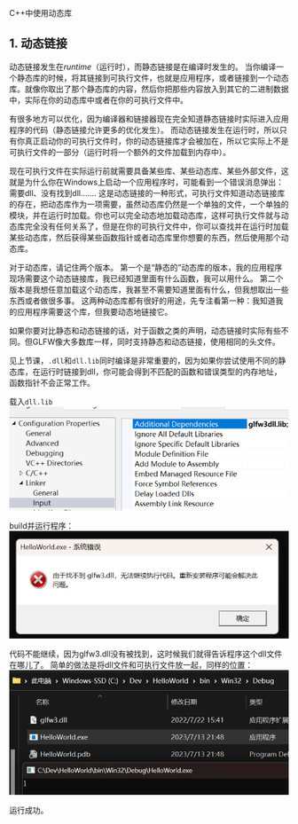 C++中使用动态库

## 1. 动态链接

动态链接发生在*runtime*（运行时），而静态链接是在编译时发生的。
当你编译一个静态库的时候，将其链接到可执行文件，也就是应用程序，或者链接到一个动态库。就像你取出了那个静态库的内容，然后你把那些内容放入到其它的二进制数据中，实际在你的动态库中或者在你的可执行文件中。

有很多地方可以优化，因为编译器和链接器现在完全知道静态链接时实际进入应用程序的代码（静态链接允许更多的优化发生）。
而动态链接发生在运行时，所以只有你真正启动你的可执行文件时，你的动态链接库才会被加在，所以它实际上不是可执行文件的一部分（运行时将一个额外的文件加载到内存中）。

现在可执行文件在实际运行前就需要具备某些库、某些动态库、某些外部文件，这就是为什么你在Windows上启动一个应用程序时，可能看到一个错误消息弹出：需要dll、没有找到dll.......
这是动态链接的一种形式，可执行文件知道动态链接库的存在，把动态库作为一项需要，虽然动态库仍然是一个单独的文件，一个单独的模块，并在运行时加载。你也可以完全动态地加载动态库，这样可执行文件就与动态库完全没有任何关系了，但是在你的可执行文件中，你可以查找并在运行时加载某些动态库，然后获得某些函数指针或者动态库里你想要的东西，然后使用那个动态库。

对于动态库，请记住两个版本。
第一个是“静态的”动态库的版本，我的应用程序现场需要这个动态链接库，我已经知道里面有什么函数，我可以用什么。
第二个版本是我想任意加载这个动态库，我甚至不需要知道里面有什么，但我想取出一些东西或者做很多事。
这两种动态库都有很好的用途，先专注看第一种：我知道我的应用程序需要这个库，但我要动态地链接它。

如果你要对比静态和动态链接的话，对于函数之类的声明，动态链接时实际有些不同。但GLFW像大多数库一样，同时支持静态和动态链接，使用相同的头文件。

见上节课，`.dll`和`dll.lib`同时编译是非常重要的，因为如果你尝试使用不同的静态库，在运行时链接到dll，你可能会得到不匹配的函数和错误类型的内存地址，函数指针不会正常工作。

载入`dll.lib`
![](./storage%20bag/Pasted%20image%2020230714123416.png)

build并运行程序：
![](./storage%20bag/Pasted%20image%2020230713214927.png)

代码不能继续，因为glfw3.dll没有被找到，这时候我们就得告诉程序这个dll文件在哪儿了。
简单的做法是将dll文件和可执行文件放一起，同样的位置：
![](./storage%20bag/Pasted%20image%2020230713215146.png)

运行成功。